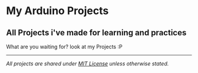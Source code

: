 # My Arduino Projects
All Projects i've made for learning and practices
---
What are you waiting for?
look at my Projects :P

---
*All projects are shared under [MIT License](LICENSE) unless otherwise stated.*

